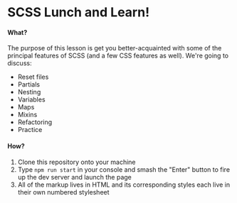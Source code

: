 # SCSS Lunch and Learn!

#### What?

The purpose of this lesson is get you better-acquainted with some of the principal features of SCSS (and a few CSS features as well). We're going to discuss:

- Reset files
- Partials
- Nesting
- Variables
- Maps
- Mixins
- Refactoring
- Practice

#### How?

1. Clone this repository onto your machine
2. Type `npm run start` in your console and smash the "Enter" button to fire up the dev server and launch the page
3. All of the markup lives in HTML and its corresponding styles each live in their own numbered stylesheet